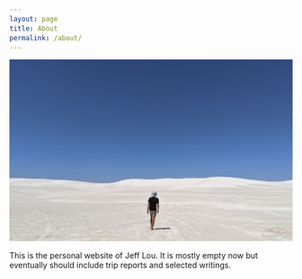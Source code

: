 ```yaml
---
layout: page
title: About
permalink: /about/
---
```


![About](/assets/about_banner.jpg)

This is the personal website of Jeff Lou. It is mostly empty now but eventually should include trip reports and selected writings.